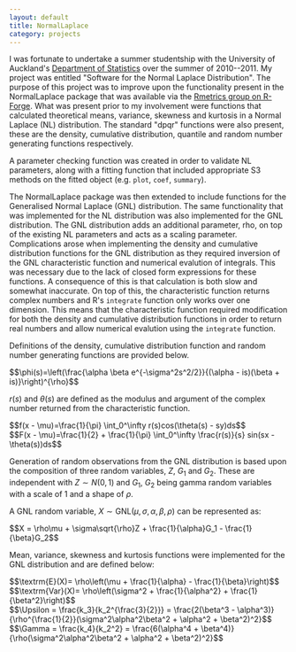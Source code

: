 ```yaml
---
layout: default
title: NormalLaplace
category: projects
---
```

I was fortunate to undertake a summer studentship with the University of Auckland's [Department of Statistics](https://www.stat.auckland.ac.nz/) over the summer of 2010--2011. My project was entitled "Software for the Normal Laplace Distribution". The purpose of this project was to improve upon the functionality present in the NormalLaplace package that was available via the [Rmetrics group on R-Forge](https://r-forge.r-project.org/R/?group_id=156). What was present prior to my involvement were functions that calculated theoretical means, variance, skewness and kurtosis in a Normal Laplace (NL) distribution. The standard "dpqr" functions were also present, these are the density, cumulative distribution, quantile and random number generating functions respectively.

A parameter checking function was created in order to validate NL parameters, along with a fitting function that included appropriate S3 methods on the fitted object (e.g. `plot`, `coef`, `summary`).

The NormalLaplace package was then extended to include functions for the Generalised Normal Laplace (GNL) distribution. The same functionality that was implemented for the NL distribution was also implemented for the GNL distribution. The GNL distribution adds an additional parameter, rho, on top of the existing NL parameters and acts as a scaling parameter. Complications arose when implementing the density and cumulative distribution functions for the GNL distribution as they required inversion of the GNL characteristic function and numerical evalution of integrals. This was necessary due to the lack of closed form expressions for these functions. A consequence of this is that calculation is both slow and somewhat inaccurate. On top of this, the characteristic function returns complex numbers and R's `integrate` function only works over one dimension. This means that the characteristic function required modification for both the density and cumulative distribution functions in order to return real numbers and allow numerical evalution using the `integrate` function.

Definitions of the density, cumulative distribution function and random number generating functions are provided below.

<div>$$\phi(s)=\left(\frac{\alpha \beta e^{-\sigma^2s^2/2}}{(\alpha - is)(\beta + is)}\right)^{\rho}$$</div>

<span>$r(s)$</span> and <span>$\theta(s)$</span> are defined as the modulus and argument of the complex number returned from the characteristic function.

<div>$$f(x - \mu)=\frac{1}{\pi} \int_0^\infty r(s)cos(\theta(s) - sy)ds$$</div>

<div>$$F(x - \mu)=\frac{1}{2} + \frac{1}{\pi} \int_0^\infty \frac{r(s)}{s} sin(sx - \theta(s))ds$$</div>

Generation of random observations from the GNL distribution is based upon the composition of three random variables, <span>$Z$</span>, <span>$G_1$</span> and <span>$G_2$</span>. These are independent with <span>$Z \sim N(0, 1)$</span> and <span>$G_1$</span>, <span>$G_2$</span> being gamma random variables with a scale of 1 and a shape of <span>$\rho$</span>.

A GNL random variable, $X \sim \textrm{GNL}(\mu, \sigma, \alpha, \beta, \rho)$ can be represented as:

<div>$$X = \rho\mu + \sigma\sqrt{\rho}Z + \frac{1}{\alpha}G_1 - \frac{1}{\beta}G_2$$</div>

Mean, variance, skewness and kurtosis functions were implemented for the GNL distribution and are defined below:

<div>$$\textrm{E}(X)= \rho\left(\mu + \frac{1}{\alpha} - \frac{1}{\beta}\right)$$</div>

<div>$$\textrm{Var}(X)= \rho\left(\sigma^2 + \frac{1}{\alpha^2} + \frac{1}{\beta^2}\right)$$</div>

<div>$$\Upsilon = \frac{k_3}{k_2^{\frac{3}{2}}} = \frac{2(\beta^3 - \alpha^3)}{\rho^{\frac{1}{2}}(\sigma^2\alpha^2\beta^2 + \alpha^2 + \beta^2)^2}$$</div>

<div>$$\Gamma = \frac{k_4}{k_2^2} = \frac{6(\alpha^4 + \beta^4)}{\rho(\sigma^2\alpha^2\beta^2 + \alpha^2 + \beta^2)^2}$$</div>

<script type="text/javascript" src="https://c328740.ssl.cf1.rackcdn.com/mathjax/latest/MathJax.js">
    MathJax.Hub.Config({
        extensions: ["tex2jax.js"],
        jax: ["input/TeX","output/HTML-CSS"],
        tex2jax: {inlineMath: [["$","$"],["\\(","\\)"]]}
    });
</script>

